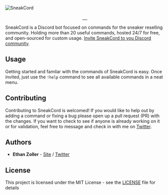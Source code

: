 ![SneakCord](https://cdn.discordapp.com/attachments/735349347796910090/764699878529171466/readme-graphic.png)

<p align="center">
  <a aria-label="Branding Assets" href="https://google.com">
    <img alt="" src="https://img.shields.io/badge/Discord%20Invite-blue.svg?style=for-the-badge&color=7289DA&labelColor=000000&logoWidth=20">
  </a>
  <a aria-label="Branding Assets" href="https://google.com">
    <img alt="" src="https://img.shields.io/badge/Website-blue.svg?style=for-the-badge&color=E19B48&labelColor=000000&logoWidth=20">
  </a>
  <a aria-label="Follow the Author" href="https://twitter.com/ethanzolla">
    <img alt="" src="https://img.shields.io/badge/Author-blue.svg?style=for-the-badge&logo=Twitter&labelColor=000000&logoWidth=20">
  </a>
  <a aria-label="License" href="https://github.com/ezolla/SneakCord/blob/master/LICENSE">
    <img alt="" src="https://img.shields.io/npm/l/next.svg?style=for-the-badge&labelColor=000000">
  </a>
  <a aria-label="Branding Assets" href="https://www.dropbox.com/sh/9xam8gaoxi8c927/AADl0qcmQ8igVT41LuHg3R0ua?dl=0">
    <img alt="" src="https://img.shields.io/badge/Branding%20Assets-blue.svg?style=for-the-badge&color=5761C9&labelColor=000000&logoWidth=20">
  </a>
</p>

SneakCord is a Discord bot focused on commands for the sneaker reselling community. Holding more than 20 useful commands, hosted 24/7 for free, and open-sourced for custom usage. [Invite SneakCord to you Discord community](https://google.com).

## Usage

Getting started and familar with the commands of SneakCord is easy. Once invited, just use the `!help` command to see all available commands in a neat menu.

## Contributing

Contributing to SneakCord is welcomed! If you would like to help out by adding a command or fixing a bug please open up a pull request (PR) with the changes. If you want to check to see if anyone is already working on it or for validation, feel free to message and check in with me on [Twitter](https://twitter.com/ethanzolla).

## Authors

- **Ethan Zoller** - [Site](https://www.ethanzoller.com/) / [Twitter](https://twitter.com/ethanzolla)

## License

This project is licensed under the MIT License - see the [LICENSE](LICENSE) file for details

